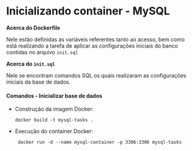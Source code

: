# Inicializando container - MySQL
**Acerca do Dockerfile**

Nele estão definidas as variáveis referentes tanto ao acesso, bem como está realizando a tarefa de aplicar as configurações iniciais do banco contidas no arquivo ``init.sql``

**Acerca do ``init.sql``**

Nele se encontram comandos SQL os quais realizaram as configurações iniciais da base de dados.

#### Comandos - Inicializar base de dados
+ Construção da imagem Docker:


    ```docker build -t mysql-tasks .```

+ Execução do container Docker:
   
    ``` docker run -d --name mysql-container -p 3306:3306 mysql-tasks```
